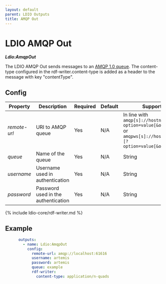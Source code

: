 ```yaml
---
layout: default
parent: LDIO Outputs
title: AMQP Out
---
```


# LDIO AMQP Out

***Ldio:AmqpOut***

The LDIO AMQP Out sends messages to an [AMQP 1.0 queue](https://www.amqp.org/resources/specifications).
The content-type configured in the rdf-writer.content-type
is added as a header to the message with key "contentType".

## Config

| Property     | Description                         | Required | Default | Supported values                                                                                                                                 | Example             |
|--------------|-------------------------------------|----------|---------|--------------------------------------------------------------------------------------------------------------------------------------------------|---------------------|
| _remote-url_ | URI to AMQP queue                   | Yes      | N/A     | In line with `amqp[s]://hostname:port[?option=value[&option2=value...]]` or `amqpws[s]://hostname:port[/path][?option=value[&option2=value...]]` | amqp://server:61616 |
| _queue_      | Name of the queue                   | Yes      | N/A     | String                                                                                                                                           | quickstart-events   |
| _username_   | Username used in authentication     | Yes      | N/A     | String                                                                                                                                           | client              |
| _password_   | Password used in the authentication | Yes      | N/A     | String                                                                                                                                           | secret              |

{% include ldio-core/rdf-writer.md %}

## Example

```yaml
      outputs:
        - name: Ldio:AmqpOut
          config:
            remote-url: amqp://localhost:61616
            username: artemis
            password: artemis
            queue: example
            rdf-writer:
              content-type: application/n-quads
```